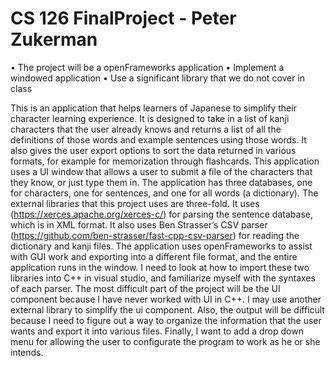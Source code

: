# CS 126 FinalProject - Peter Zukerman
• The project will be a openFrameworks application 
• Implement a windowed application 
• Use a significant library that we do not cover in class

This is an application that helps learners of Japanese to simplify their character learning experience. It is designed to take in a list of kanji characters that the user already knows and returns a list of all the definitions of those words and example sentences using those words. It also gives the user export options to sort the data returned in various formats, for example for memorization through flashcards. This application uses a UI window that allows a user to submit a file of the characters that they know, or just type them in. The application has three databases, one for characters, one for sentences, and one for all words (a dictionary). The external libraries that this project uses are three-fold. It uses (https://xerces.apache.org/xerces-c/) for parsing the sentence database, which is in XML format. It also uses Ben Strasser’s CSV parser (https://github.com/ben-strasser/fast-cpp-csv-parser) for reading the dictionary and kanji files. The application uses openFrameworks to assist with GUI work and exporting into a different file format, and the entire application runs in the window. 
I need to look at how to import these two libraries into C++ in visual studio, and familiarize myself with the syntaxes of each parser. The most difficult part of the project will be the UI component because I have never worked with UI in C++. I may use another external library to simplify the ui component. Also, the output will be difficult because I need to figure out a way to organize the information that the user wants and export it into various files. Finally, I want to add a drop down menu for allowing the user to configurate the program to work as he or she intends.
